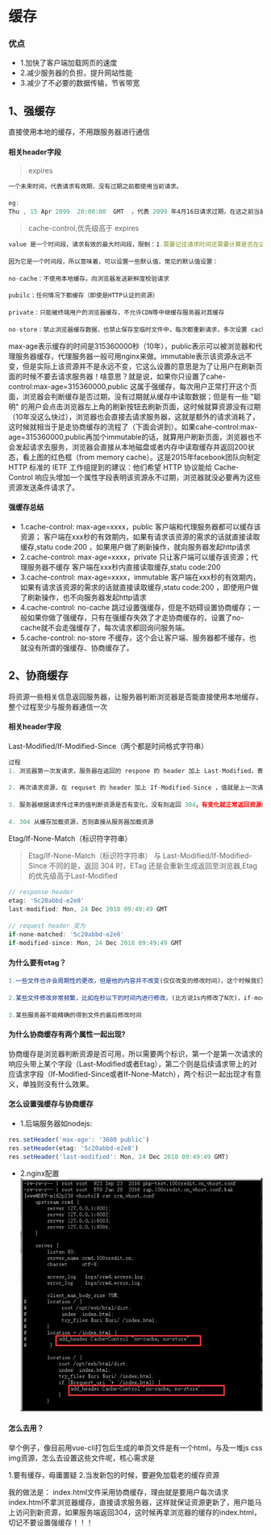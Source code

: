 # 缓存
### 优点
- 1.加快了客户端加载网页的速度
- 2.减少服务器的负担，提升网站性能
- 3.减少了不必要的数据传输，节省带宽

## 1、强缓存
直接使用本地的缓存，不用跟服务器进行通信
####  相关header字段
> expires
```js
一个未来时间，代表请求有效期，没有过期之前都使用当前请求。

eg: 
Thu , 15 Apr 2099  20:00:00  GMT  ，代表 2099 年4月16日请求过期，在这之前当前请求都有效。
```
>cache-control,优先级高于 expires
```js
value 是一个时间段，请求有效的最大时间段，限制：1.需要记住请求时间还需要计算是否在这个时间段内 2. 服务器与客户端时间必须一致。

因为它是一个时间段，所以意味着，可以设置一些默认值，常见的默认值设置： 

no-cache：不使用本地缓存。向浏览器发送新鲜度校验请求

pubilc：任何情况下都缓存（即使是HTTP认证的资源）

private：只能被终端用户的浏览器缓存，不允许CDN等中继缓存服务器对其缓存

no-store：禁止浏览器缓存数据，也禁止保存至临时文件中，每次都重新请求，多次设置 cache-control，优先级最高
```
max-age表示缓存的时间是315360000秒（10年），public表示可以被浏览器和代理服务器缓存，代理服务器一般可用nginx来做。immutable表示该资源永远不变，但是实际上该资源并不是永远不变，它这么设置的意思是为了让用户在刷新页面的时候不要去请求服务器！啥意思？就是说，如果你只设置了cahe-control:max-age=315360000,public 这属于强缓存，每次用户正常打开这个页面，浏览器会判断缓存是否过期，没有过期就从缓存中读取数据；但是有一些 "聪明" 的用户会点击浏览器左上角的刷新按钮去刷新页面，这时候就算资源没有过期（10年没这么快过），浏览器也会直接去请求服务器，这就是额外的请求消耗了，这时候就相当于是走协商缓存的流程了（下面会讲到）。如果cahe-control:max-age=315360000,public再加个immutable的话，就算用户刷新页面，浏览器也不会发起请求去服务，浏览器会直接从本地磁盘或者内存中读取缓存并返回200状态，看上图的红色框（from memory cache）。这是2015年facebook团队向制定 HTTP 标准的 IETF 工作组提到的建议：他们希望 HTTP 协议能给 Cache-Control 响应头增加一个属性字段表明该资源永不过期，浏览器就没必要再为这些资源发送条件请求了。

#### 强缓存总结
- 1.cache-control: max-age=xxxx，public
客户端和代理服务器都可以缓存该资源；
客户端在xxx秒的有效期内，如果有请求该资源的需求的话就直接读取缓存,statu code:200 ，如果用户做了刷新操作，就向服务器发起http请求
- 2.cache-control: max-age=xxxx，private
只让客户端可以缓存该资源；代理服务器不缓存
客户端在xxx秒内直接读取缓存,statu code:200
- 3.cache-control: max-age=xxxx，immutable
客户端在xxx秒的有效期内，如果有请求该资源的需求的话就直接读取缓存,statu code:200 ，即使用户做了刷新操作，也不向服务器发起http请求
- 4.cache-control: no-cache
跳过设置强缓存，但是不妨碍设置协商缓存；一般如果你做了强缓存，只有在强缓存失效了才走协商缓存的，设置了no-cache就不会走强缓存了，每次请求都回询问服务端。
- 5.cache-control: no-store
不缓存，这个会让客户端、服务器都不缓存，也就没有所谓的强缓存、协商缓存了。

## 2、协商缓存
将资源一些相关信息返回服务器，让服务器判断浏览器是否能直接使用本地缓存，整个过程至少与服务器通信一次
####  相关header字段
Last-Modified/If-Modified-Since（两个都是时间格式字符串）
```js
过程
1. 浏览器第一次发请求，服务器在返回的 respone 的 header 加上 Last-Modified，表示资源的最后修改时间

2. 再次请求资源，在 requset 的 header 加上 If-Modified-Since ，值就是上一次请求返回的 Last-Modified 值

3. 服务器根据请求传过来的值判断资源是否有变化，没有则返回 304，有变化就正常返回资源内容，更新 Last-Modified 的值

4. 304 从缓存加载资源，否则直接从服务器加载资源
```
Etag/If-None-Match（标识符字符串）
> Etag/If-None-Match（标识符字符串）
与 Last-Modified/If-Modified-Since 不同的是，返回 304 时，ETag 还是会重新生成返回至浏览器,Etag的优先级高于Last-Modified

```js
// response header
etag: '5c20abbd-e2e8'
last-modified: Mon, 24 Dec 2018 09:49:49 GMT

// request header 变为
if-none-matched: '5c20abbd-e2e8'
if-modified-since: Mon, 24 Dec 2018 09:49:49 GMT
```
#### 为什么要有etag？
```js
1.一些文件也许会周期性的更改，但是他的内容并不改变(仅仅改变的修改时间)，这个时候我们并不希望客户端认为这个文件被修改了，而重新get；

2.某些文件修改非常频繁，比如在秒以下的时间内进行修改，(比方说1s内修改了N次)，if-modified-since能检查到的粒度是秒级的，这种修改无法判断(或者说UNIX记录MTIME只能精确到秒)；

3.某些服务器不能精确的得到文件的最后修改时间
```
#### 为什么协商缓存有两个属性一起出现?
协商缓存是浏览器判断资源是否可用，所以需要两个标识，第一个是第一次请求的响应头带上某个字段（Last-Modified或者Etag），第二个则是后续请求带上的对应请求字段（If-Modified-Since或者If-None-Match），两个标识一起出现才有意义，单独则没有什么效果。


#### 怎么设置强缓存与协商缓存
- 1.后端服务器如nodejs:
```js
res.setHeader('max-age': '3600 public')
res.setHeader(etag: '5c20abbd-e2e8')
res.setHeader('last-modified': Mon, 24 Dec 2018 09:49:49 GMT)
```
- 2.nginx配置
![原型](../hunc.jpg)

#### 怎么去用？
举个例子，像目前用vue-cli打包后生成的单页文件是有一个html，与及一堆js css img资源，怎么去设置这些文件呢，核心需求是

1.要有缓存，毋庸置疑
2.当发新包的时候，要避免加载老的缓存资源

我的做法是：
index.html文件采用协商缓存，理由就是要用户每次请求index.html不拿浏览器缓存，直接请求服务器，这样就保证资源更新了，用户能马上访问到新资源，如果服务端返回304，这时候再拿浏览器的缓存的index.html，切记不要设置强缓存！！！


